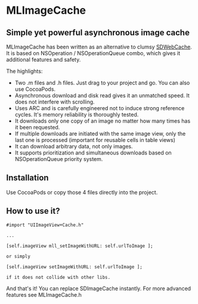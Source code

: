 # MLImageCache
## Simple yet powerful asynchronous image cache

MLImageCache has been written as an alternative to clumsy [SDWebCache](https://github.com/rs/SDWebImage). It is based on NSOperation / NSOperationQueue combo, which gives it additional features and safety. 

The highlights:

* Two .m files and .h files. Just drag to your project and go. You can also use CocoaPods.
* Asynchronous download and disk read gives it an unmatched speed. It does not interfere with scrolling.
* Uses ARC and is carefully engineered not to induce strong reference cycles. It's memory reliability is thoroughly tested.
* It downloads only one copy of an image no matter how many times has it been requested.
* If multiple downloads are initiated with the same image view, only the last one is processed (important for reusable cells in table views)
* It can download arbitrary data, not only images.
* It supports prioritization and simultaneous downloads based on NSOperationQueue priority system.

## Installation
  
Use CocoaPods or copy those 4 files directly into the project. 

## How to use it?

    #import "UIImageView+Cache.h"
    
    ...
    
    [self.imageView mll_setImageWithURL: self.urlToImage ];
    
    or simply 
    
    [self.imageView setImageWithURL: self.urlToImage ];

    if it does not collide with other libs.

And that's it! You can replace SDImageCache instantly. For more advanced features see MLImageCache.h

